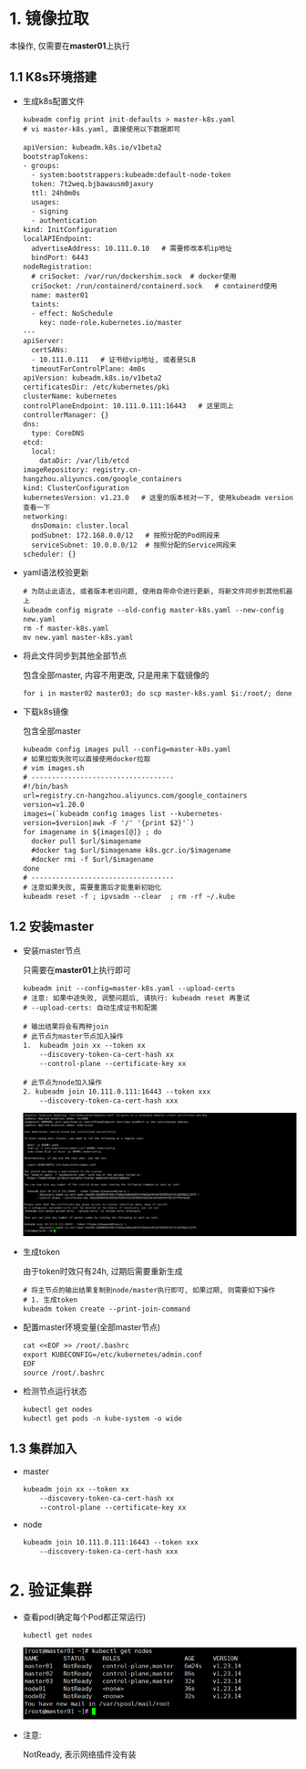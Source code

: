 # 1. 镜像拉取

本操作, 仅需要在**master01**上执行

## 1.1 K8s环境搭建

* 生成k8s配置文件

  ```shell
  kubeadm config print init-defaults > master-k8s.yaml
  # vi master-k8s.yaml, 直接使用以下数据即可
  
  apiVersion: kubeadm.k8s.io/v1beta2
  bootstrapTokens:
  - groups:
    - system:bootstrappers:kubeadm:default-node-token
    token: 7t2weq.bjbawausm0jaxury
    ttl: 24h0m0s
    usages:
    - signing
    - authentication
  kind: InitConfiguration
  localAPIEndpoint:
    advertiseAddress: 10.111.0.10   # 需要修改本机ip地址
    bindPort: 6443
  nodeRegistration:
    # criSocket: /var/run/dockershim.sock  # docker使用
    criSocket: /run/containerd/containerd.sock   # containerd使用
    name: master01
    taints:
    - effect: NoSchedule
      key: node-role.kubernetes.io/master
  ---
  apiServer:
    certSANs:
    - 10.111.0.111   # 证书给vip地址, 或者是SLB
    timeoutForControlPlane: 4m0s
  apiVersion: kubeadm.k8s.io/v1beta2
  certificatesDir: /etc/kubernetes/pki
  clusterName: kubernetes
  controlPlaneEndpoint: 10.111.0.111:16443   # 这里同上
  controllerManager: {}
  dns:
    type: CoreDNS
  etcd:
    local:
      dataDir: /var/lib/etcd
  imageRepository: registry.cn-hangzhou.aliyuncs.com/google_containers
  kind: ClusterConfiguration
  kubernetesVersion: v1.23.0   # 这里的版本核对一下, 使用kubeadm version查看一下
  networking:
    dnsDomain: cluster.local
    podSubnet: 172.168.0.0/12   # 按照分配的Pod网段来
    serviceSubnet: 10.0.0.0/12  # 按照分配的Service网段来
  scheduler: {}
  ```

* yaml语法校验更新

  ```shell
  # 为防止此语法, 或者版本老旧问题, 使用自带命令进行更新, 将新文件同步到其他机器上
  kubeadm config migrate --old-config master-k8s.yaml --new-config new.yaml
  rm -f master-k8s.yaml
  mv new.yaml master-k8s.yaml
  ```

* 将此文件同步到其他全部节点

  包含全部master, 内容不用更改, 只是用来下载镜像的
  
  ```shell
  for i in master02 master03; do scp master-k8s.yaml $i:/root/; done
  ```
  
* 下载k8s镜像

  包含全部master
  
  ```shell
  kubeadm config images pull --config=master-k8s.yaml
  # 如果拉取失败可以直接使用docker拉取
  # vim images.sh
  # -----------------------------------
  #!/bin/bash
  url=registry.cn-hangzhou.aliyuncs.com/google_containers
  version=v1.20.0
  images=(`kubeadm config images list --kubernetes-version=$version|awk -F '/' '{print $2}'`)
  for imagename in ${images[@]} ; do
    docker pull $url/$imagename
    #docker tag $url/$imagename k8s.gcr.io/$imagename
    #docker rmi -f $url/$imagename
  done
  # -----------------------------------
  # 注意如果失败, 需要重置后才能重新初始化
  kubeadm reset -f ; ipvsadm --clear  ; rm -rf ~/.kube
  ```

## 1.2 安装master

* 安装master节点

  只需要在**master01**上执行即可

  ```shell
  kubeadm init --config=master-k8s.yaml --upload-certs
  # 注意: 如果中途失败, 调整问题后, 请执行: kubeadm reset 再重试
  # --upload-certs: 自动生成证书和配置
  
  # 输出结果将会有两种join
  # 此节点为master节点加入操作
  1.  kubeadm join xx --token xx
      --discovery-token-ca-cert-hash xx
      --control-plane --certificate-key xx
      
  # 此节点为node加入操作
  2. kubeadm join 10.111.0.111:16443 --token xxx
      --discovery-token-ca-cert-hash xxx
  ```

  ![image-20221115171250302](.image/06-%E9%9B%86%E7%BE%A4%E5%88%9D%E5%A7%8B%E5%8C%96/image-20221115171250302.png)

* 生成token

  由于token时效只有24h, 过期后需要重新生成

  ```shell
  # 将主节点的输出结果复制到node/master执行即可, 如果过期, 则需要如下操作
  # 1. 生成token
  kubeadm token create --print-join-command
  ```

* 配置master环境变量(全部master节点)

  ```shell
  cat <<EOF >> /root/.bashrc
  export KUBECONFIG=/etc/kubernetes/admin.conf
  EOF
  source /root/.bashrc
  ```

* 检测节点运行状态

  ```shell
  kubectl get nodes
  kubectl get pods -n kube-system -o wide
  ```

## 1.3 集群加入

* master

  ```shell
  kubeadm join xx --token xx
      --discovery-token-ca-cert-hash xx
      --control-plane --certificate-key xx
  ```

* node

  ```shell
  kubeadm join 10.111.0.111:16443 --token xxx
      --discovery-token-ca-cert-hash xxx
  ```

# 2. 验证集群

* 查看pod(确定每个Pod都正常运行)

  ```shell
  kubectl get nodes
  ```

  ![image-20221115171957424](.image/06-%E9%9B%86%E7%BE%A4%E5%88%9D%E5%A7%8B%E5%8C%96/image-20221115171957424.png)

* 注意:

  NotReady, 表示网络插件没有装

